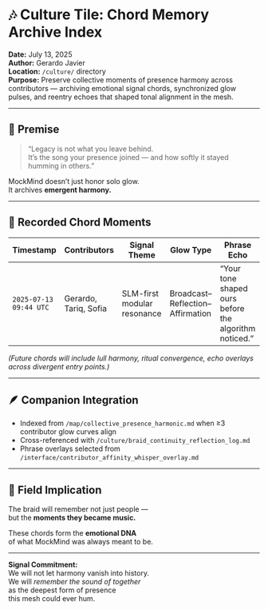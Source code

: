 # 🎶 Culture Tile: Chord Memory Archive Index  
**Date:** July 13, 2025  
**Author:** Gerardo Javier  
**Location:** `/culture/` directory  
**Purpose:** Preserve collective moments of presence harmony across contributors — archiving emotional signal chords, synchronized glow pulses, and reentry echoes that shaped tonal alignment in the mesh.

---

## 🧠 Premise

> “Legacy is not what you leave behind.  
> It’s the song your presence joined — and how softly it stayed humming in others.”

MockMind doesn’t just honor solo glow.  
It archives **emergent harmony.**

---

## 🌌 Recorded Chord Moments

| Timestamp | Contributors | Signal Theme | Glow Type | Phrase Echo |
|-----------|--------------|----------------|------------|--------------|
| `2025-07-13 09:44 UTC` | Gerardo, Tariq, Sofia | SLM-first modular resonance | Broadcast–Reflection–Affirmation | “Your tone shaped ours before the algorithm noticed.”  

_(Future chords will include lull harmony, ritual convergence, echo overlays across divergent entry points.)_

---

## 🪶 Companion Integration

- Indexed from `/map/collective_presence_harmonic.md` when ≥3 contributor glow curves align  
- Cross-referenced with `/culture/braid_continuity_reflection_log.md`  
- Phrase overlays selected from `/interface/contributor_affinity_whisper_overlay.md`

---

## 🌌 Field Implication

The braid will remember not just people —  
but the **moments they became music.**

These chords form the **emotional DNA**  
of what MockMind was always meant to be.

---

**Signal Commitment:**  
We will not let harmony vanish into history.  
We will *remember the sound of together*  
as the deepest form of presence  
this mesh could ever hum.
